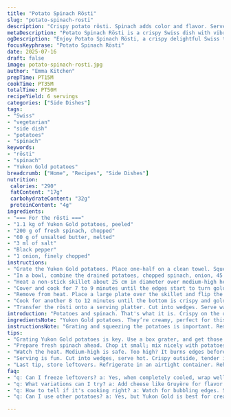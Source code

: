 ```yaml
---
title: "Potato Spinach Rösti"
slug: "potato-spinach-rosti"
description: "Crispy potato rösti. Spinach adds color and flavor. Served warm. A good vegetarian option. Often used as a side dish or a light main."
metaDescription: "Potato Spinach Rösti is a crispy Swiss dish with vibrant spinach. A savory vegetarian option for any meal"
ogDescription: "Enjoy Potato Spinach Rösti, a crispy delightful Swiss treat with chopped spinach. Great for a light meal or side dish"
focusKeyphrase: "Potato Spinach Rösti"
date: 2025-07-16
draft: false
image: potato-spinach-rosti.jpg
author: "Emma Kitchen"
prepTime: PT15M
cookTime: PT35M
totalTime: PT50M
recipeYield: 6 servings
categories: ["Side Dishes"]
tags:
- "Swiss"
- "vegetarian"
- "side dish"
- "potatoes"
- "spinach"
keywords:
- "rösti"
- "spinach"
- "Yukon Gold potatoes"
breadcrumb: ["Home", "Recipes", "Side Dishes"]
nutrition: 
 calories: "290"
 fatContent: "17g"
 carbohydrateContent: "32g"
 proteinContent: "4g"
ingredients:
- "=== For the rösti ==="
- "1.1 kg of Yukon Gold potatoes, peeled"
- "200 g of fresh spinach, chopped"
- "60 g of unsalted butter, melted"
- "3 ml of salt"
- "Black pepper"
- "1 onion, finely chopped"
instructions:
- "Grate the Yukon Gold potatoes. Place one-half on a clean towel. Squeeze out excess moisture. You should get about 1.5 liters of grated potatoes."
- "In a bowl, combine the drained potatoes, chopped spinach, onion, 45 ml of melted butter, and salt. Add black pepper to taste. Mix well."
- "Heat a non-stick skillet about 25 cm in diameter over medium-high heat. Pour in 30 ml of melted butter. Spread the potato mixture evenly in the pan, pressing gently to flatten."
- "Cover and cook for 7 to 9 minutes until the edges start to turn golden."
- "Remove from heat. Place a large plate over the skillet and flip the rösti onto the plate. Add the remaining butter to the skillet. Gently slide the rösti back into the pan."
- "Cook for another 8 to 12 minutes until the bottom is crispy and golden. Check for tenderness by piercing with a fork."
- "Transfer the rösti onto a serving platter. Cut into wedges. Serve warm."
introduction: "Potatoes and spinach. That's what it is. Crispy on the outside, tender within. Rösti is a classic. This version has chopped spinach. Brings a pop of green. Fun to make. Simple steps lead to crunchy goodness. Swiss influence shines through. Versatile side or light meal. Easy to share. A mix of textures. Really satisfying."
ingredientsNote: "Yukon Gold potatoes. They’re creamy, perfect for this recipe. Choose fresh spinach, bright green. Adds nutrition and taste. An onion adds sweetness. Use unsalted butter for cooking. Melts perfectly, gives flavor. Don't forget salt and pepper. Essential for seasoning. Takes minutes to prepare. Grating the potatoes. Key step in this process."
instructionsNote: "Grating and squeezing the potatoes is important. Removes moisture. Results in a crispier rösti. Combine ingredients well in a bowl. Ensure even distribution. Cooking requires some attention. The heat should not be too high initially; avoid burning. The flip can be tricky. Use a plate to help. It’s okay to adjust the cooking time based on your stove. Watch for browning. Cutting into wedges is fun. Serve immediately for best texture."
tips:
- "Grating Yukon Gold potatoes is key. Use a box grater, and get those thin shreds. Water is the enemy here. Squeeze out moisture. More moisture means less crunch. Really important for success."
- "Prepare fresh spinach ahead. Chop it small; mix nicely with potatoes. Helps blend flavors. The chopped onion adds sweetness. Balance is everything. Don’t skimp on salt, small amounts enhance taste. Black pepper elevates flavor."
- "Watch the heat. Medium-high is safe. Too high? It burns edges before cooking through. Flip carefully. Use a plate for help. It seems tricky but totally doable. Cook time varies. Check for golden brown. Adjust if needed."
- "Serving is fun. Cut into wedges, serve hot. Crispy outside, tender inside. Perfect pairing with sour cream or applesauce. Control serving size easily. Create a visually appealing platter. Add garnish if desired for color."
- "Last tip, store leftovers. Refrigerate in an airtight container. Reheat in skillet, not the microwave. Keeps the crispy texture better. Fresh is best, but reheating can save flavors. Enjoy the next day."
faq:
- "q: Can I freeze leftovers? a: Yes, when completely cooled, wrap well. Freeze in portions. Reheat directly from freezer in skillet. Keep an eye on heating time. Don’t lose crispy texture. Just don't store too long."
- "q: What variations can I try? a: Add cheese like Gruyère for flavor boost. Or herbs for fresh taste. Experiment with greens, use kale or chard. Mixing is good. Adjust onion amount based on preference. Each change makes unique"
- "q: How to tell if it's cooking right? a: Watch for bubbling edges. Smell is a hint, too. If it's browning evenly, keep going. You want that nice golden outside. Touch it, the firmness of texture matters."
- "q: Can I use other potatoes? a: Yes, but Yukon Gold is best for creaminess. Russets can work but may be drier. Texture changes with different potatoes. Experiment while knowing results vary."

---
```

